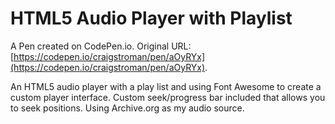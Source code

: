 # HTML5 Audio Player with Playlist

A Pen created on CodePen.io. Original URL: [https://codepen.io/craigstroman/pen/aOyRYx](https://codepen.io/craigstroman/pen/aOyRYx).

An HTML5 audio player with a play list and using Font Awesome to create a custom player interface.  Custom seek/progress bar included that allows you to seek positions.  Using Archive.org as my audio source.  